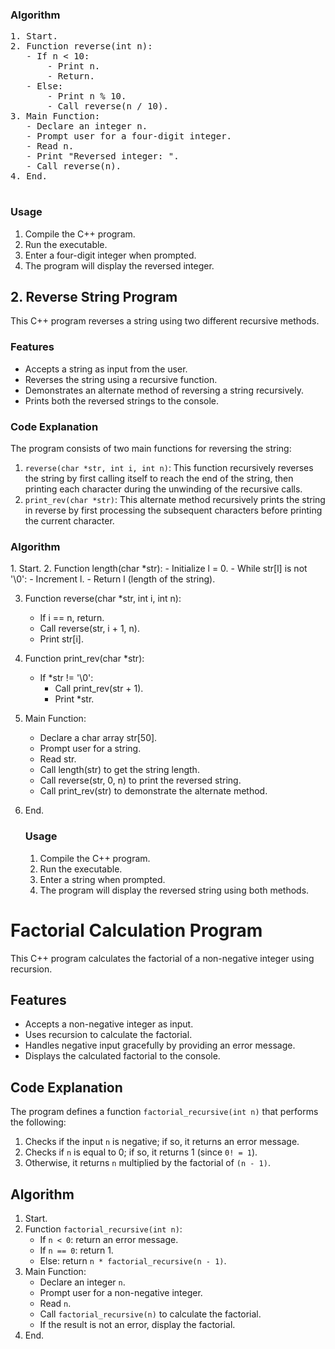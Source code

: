 <h3>Algorithm</h3>
    <pre>
1. Start.
2. Function reverse(int n):
   - If n < 10:
       - Print n.
       - Return.
   - Else:
       - Print n % 10.
       - Call reverse(n / 10).
3. Main Function:
   - Declare an integer n.
   - Prompt user for a four-digit integer.
   - Read n.
   - Print "Reversed integer: ".
   - Call reverse(n).
4. End.
    </pre>

  <h3>Usage</h3>
    <ol>
        <li>Compile the C++ program.</li>
        <li>Run the executable.</li>
        <li>Enter a four-digit integer when prompted.</li>
        <li>The program will display the reversed integer.</li>
    </ol>

  <h2>2. Reverse String Program</h2>
    <p>This C++ program reverses a string using two different recursive methods.</p>

  <h3>Features</h3>
    <ul>
        <li>Accepts a string as input from the user.</li>
        <li>Reverses the string using a recursive function.</li>
        <li>Demonstrates an alternate method of reversing a string recursively.</li>
        <li>Prints both the reversed strings to the console.</li>
    </ul>

   <h3>Code Explanation</h3>
    <p>The program consists of two main functions for reversing the string:</p>
    <ol>
        <li><code>reverse(char *str, int i, int n)</code>: This function recursively reverses the string by first calling itself to reach the end of the string, then printing each character during the unwinding of the recursive calls.</li>
        <li><code>print_rev(char *str)</code>: This alternate method recursively prints the string in reverse by first processing the subsequent characters before printing the current character.</li>
    </ol>

  <h3>Algorithm</h3>
1. Start.
2. Function length(char *str):
   - Initialize l = 0.
   - While str[l] is not '\0':
       - Increment l.
   - Return l (length of the string).

3. Function reverse(char *str, int i, int n):
   - If i == n, return.
   - Call reverse(str, i + 1, n).
   - Print str[i].

4. Function print_rev(char *str):
   - If *str != '\0':
       - Call print_rev(str + 1).
       - Print *str.

5. Main Function:
   - Declare a char array str[50].
   - Prompt user for a string.
   - Read str.
   - Call length(str) to get the string length.
   - Call reverse(str, 0, n) to print the reversed string.
   - Call print_rev(str) to demonstrate the alternate method.
6. End.
    <h3>Usage</h3>
    <ol>
        <li>Compile the C++ program.</li>
        <li>Run the executable.</li>
        <li>Enter a string when prompted.</li>
        <li>The program will display the reversed string using both methods.</li>
    </ol>
<h1>Factorial Calculation Program</h1>
<p>This C++ program calculates the factorial of a non-negative integer using recursion.</p>

<h2>Features</h2>
<ul>
    <li>Accepts a non-negative integer as input.</li>
    <li>Uses recursion to calculate the factorial.</li>
    <li>Handles negative input gracefully by providing an error message.</li>
    <li>Displays the calculated factorial to the console.</li>
</ul>

<h2>Code Explanation</h2>
<p>The program defines a function <code>factorial_recursive(int n)</code> that performs the following:</p>
<ol>
    <li>Checks if the input <code>n</code> is negative; if so, it returns an error message.</li>
    <li>Checks if <code>n</code> is equal to 0; if so, it returns 1 (since <code>0! = 1</code>).</li>
    <li>Otherwise, it returns <code>n</code> multiplied by the factorial of <code>(n - 1)</code>.</li>
</ol>

<h2>Algorithm</h2>
<ol>
    <li>Start.</li>
    <li>Function <code>factorial_recursive(int n)</code>:
        <ul>
            <li>If <code>n < 0</code>: return an error message.</li>
            <li>If <code>n == 0</code>: return 1.</li>
            <li>Else: return <code>n * factorial_recursive(n - 1)</code>.</li>
        </ul>
    </li>
    <li>Main Function:
        <ul>
            <li>Declare an integer <code>n</code>.</li>
            <li>Prompt user for a non-negative integer.</li>
            <li>Read <code>n</code>.</li>
            <li>Call <code>factorial_recursive(n)</code> to calculate the factorial.</li>
            <li>If the result is not an error, display the factorial.</li>
        </ul>
    </li>
    <li>End.</li>
</ol>
